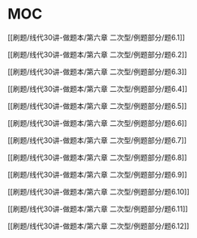 # MOC

[[刷题/线代30讲-做题本/第六章 二次型/例题部分/题6.1]]

[[刷题/线代30讲-做题本/第六章 二次型/例题部分/题6.2]]

[[刷题/线代30讲-做题本/第六章 二次型/例题部分/题6.3]]

[[刷题/线代30讲-做题本/第六章 二次型/例题部分/题6.4]]

[[刷题/线代30讲-做题本/第六章 二次型/例题部分/题6.5]]

[[刷题/线代30讲-做题本/第六章 二次型/例题部分/题6.6]]

[[刷题/线代30讲-做题本/第六章 二次型/例题部分/题6.7]]

[[刷题/线代30讲-做题本/第六章 二次型/例题部分/题6.8]]

[[刷题/线代30讲-做题本/第六章 二次型/例题部分/题6.9]]

[[刷题/线代30讲-做题本/第六章 二次型/例题部分/题6.10]]

[[刷题/线代30讲-做题本/第六章 二次型/例题部分/题6.11]]

[[刷题/线代30讲-做题本/第六章 二次型/例题部分/题6.12]]
